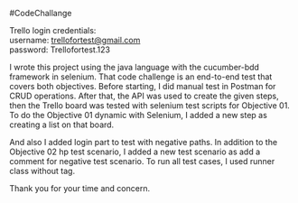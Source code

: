 #CodeChallange

Trello login credentials:   
username: trellofortest@gmail.com     
password: Trellofortest.123

I wrote this project using the java language with the cucumber-bdd framework in selenium. That code challenge is an end-to-end test that covers both objectives. Before starting, I did manual test in Postman for CRUD operations. After that, the API was used to create the given steps, then the Trello board was tested with selenium test scripts for Objective 01. To do the Objective 01 dynamic with Selenium, I added a new step as creating a list on that board.

And also I added login part to test with negative paths. In addition to the Objective 02 hp test scenario, I added a new test scenario as add a comment for negative test scenario. 
To run all test cases, I used runner class without tag.

Thank you for your time and concern.

